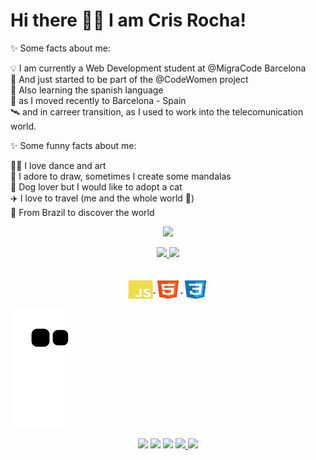 # Hi there 🖖🏽 I am Cris Rocha!

✨ Some facts about me:

💡 I am currently a Web Development student at @MigraCode Barcelona <br>
🌟 And just started to be part of the @CodeWomen project <br>
🌻 Also learning the spanish language <br>
📍 as I moved recently to Barcelona - Spain <br>
🛰️ and in carreer transition, as I used to work into the telecomunication world.<br>

✨ Some funny facts about me:

💃🏽 I love dance and art <br>
🎨 I adore to draw, sometimes I create some mandalas <br>
🙈 Dog lover but I would like to adopt a cat <br>
✈️ I love to travel (me and the whole world 💖) <br>
🦜 From Brazil to discover the world <br>

<p align="center">
  <img width="250" src="https://media.giphy.com/media/jIgXf4hgbHCeKiXpvt/giphy.gif">
</p>

<!--  Outro GIF muito legal, ainda vou descobrir como colocar ele no meu gitHub
<div style="width:100%;height:0;padding-bottom:124%;position:relative;"><iframe src="https://giphy.com/embed/2A60kHU0hVi6EddkI7" width="100%" height="100%" style="position:absolute" frameBorder="0" class="giphy-embed" allowFullScreen></iframe></div><p><a href="https://giphy.com/gifs/technology-trapbob-2A60kHU0hVi6EddkI7">via GIPHY</a></p> -->


<div align="center">
  <a href="https://github.com/Cris-Rocha">
  <img height="155em" src="https://github-readme-stats.vercel.app/api?username=Cris-Rocha&show_icons=true&theme=synthwave&include_all_commits=true&count_private=true"/>
  <img height="155em" src="https://github-readme-stats.vercel.app/api/top-langs/?username=Cris-Rocha&layout=compact&langs_count=7&theme=synthwave"/>
</div>
  

  <br>
  
  <div align="center" style="display: inline_block"><br>
  <img align="center" alt="Cris-Js" height="30" width="40" src="https://raw.githubusercontent.com/devicons/devicon/master/icons/javascript/javascript-plain.svg">
  <!--<img align="center" alt="Cris-Ts" height="30" width="40" src="https://raw.githubusercontent.com/devicons/devicon/master/icons/typescript/typescript-plain.svg"> 
  <img align="center" alt="Cris-React" height="30" width="40" src="https://raw.githubusercontent.com/devicons/devicon/master/icons/react/react-original.svg"> -->
  <img align="center" alt="Cris-HTML" height="30" width="40" src="https://raw.githubusercontent.com/devicons/devicon/master/icons/html5/html5-original.svg">
  <img align="center" alt="Cris-CSS" height="30" width="40" src="https://raw.githubusercontent.com/devicons/devicon/master/icons/css3/css3-original.svg">
 <!-- <img align="center" alt="Cris-Python" height="30" width="40" src="https://raw.githubusercontent.com/devicons/devicon/master/icons/python/python-original.svg">
  <img align="center" alt="Cris-Csharp" height="30" width="40" src="https://raw.githubusercontent.com/devicons/devicon/master/icons/csharp/csharp-original.svg">
  <img align="right" alt="Cris-pic" height="150" style="border-radius:50px;" src="https://media.discordapp.net/attachments/639956127056134178/890373478988013628/Publicacoes_Instagram_1_1.png?width=676&height=676"> -->
</div>
  
  ![Snake animation](https://github.com/Cris-Rocha/cris-rocha/blob/output/github-contribution-grid-snake.svg)  
 
<div align="center"> 
  <a href="https://instagram.com/crisrotcha" target="_blank"><img src="https://img.shields.io/badge/-Instagram-%23E4405F?style=for-the-badge&logo=instagram&logoColor=white" target="_blank"></a>
 <a href="https://www.linkedin.com/in/cris-t-rocha" target="_blank"><img src="https://img.shields.io/badge/-LinkedIn-%230077B5?style=for-the-badge&logo=linkedin&logoColor=white" target="_blank"></a> 
  <a href = "mailto:shiva.krisss@gmail.com"><img src="https://img.shields.io/badge/-Gmail-%23333?style=for-the-badge&logo=gmail&logoColor=white" target="_blank"></a>
  <a href = "mailto:cris-t-rocha@hotmail.com"><img src="https://img.shields.io/badge/Microsoft_Outlook-0078D4?style=for-the-badge&logo=microsoft-outlook&logoColor=white" target="_blank"> </a>
  <a href ="http://migracodebarcelona.slack.com" target="_blank"><img src="https://img.shields.io/badge/Slack-4A154B?style=for-the-badge&logo=slack&logoColor=white target="_blank"></a> 
 
 
</div>
    
  
